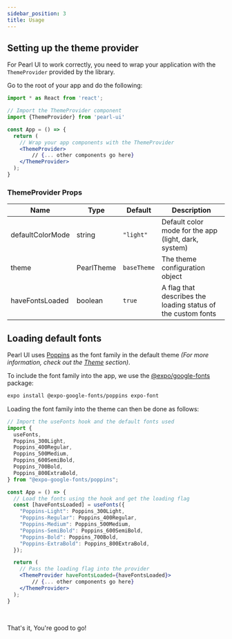 ```yaml
---
sidebar_position: 3
title: Usage
---
```


## Setting up the theme provider

For Pearl UI to work correctly, you need to wrap your application with the `ThemeProvider` provided by the library.

Go to the root of your app and do the following:

```jsx title="App.tsx"
import * as React from 'react';

// Import the ThemeProvider component
import {ThemeProvider} from 'pearl-ui'

const App = () => {
  return (
    // Wrap your app components with the ThemeProvider
    <ThemeProvider>
        // {... other components go here}
    </ThemeProvider>
  );
}
```

### ThemeProvider Props

| Name             | Type              | Default     | Description                                                  |
| ---------------- | ----------------- | ----------- | ------------------------------------------------------------ |
| defaultColorMode | <t>string</t>     | `"light"`   | Default color mode for the app (light, dark, system)         |
| theme            | <t>PearlTheme</t> | `baseTheme` | The theme configuration object                               |
| haveFontsLoaded  | <t>boolean</t>    | `true`      | A flag that describes the loading status of the custom fonts |

## Loading default fonts

Pearl UI uses [Poppins](https://fonts.google.com/specimen/Poppins) as the font family in the default theme _(For more information, check out the [Theme](../theming/default-theme) section)_.

To include the font family into the app, we use the [@expo/google-fonts](https://github.com/expo/google-fonts) package:

```bash
expo install @expo-google-fonts/poppins expo-font
```

Loading the font family into the theme can then be done as follows:

```jsx title="App.tsx"
// Import the useFonts hook and the default fonts used
import {
  useFonts,
  Poppins_300Light,
  Poppins_400Regular,
  Poppins_500Medium,
  Poppins_600SemiBold,
  Poppins_700Bold,
  Poppins_800ExtraBold,
} from "@expo-google-fonts/poppins";

const App = () => {
  // Load the fonts using the hook and get the loading flag
  const [haveFontsLoaded] = useFonts({
    "Poppins-Light": Poppins_300Light,
    "Poppins-Regular": Poppins_400Regular,
    "Poppins-Medium": Poppins_500Medium,
    "Poppins-SemiBold": Poppins_600SemiBold,
    "Poppins-Bold": Poppins_700Bold,
    "Poppins-ExtraBold": Poppins_800ExtraBold,
  });

  return (
    // Pass the loading flag into the provider
    <ThemeProvider haveFontsLoaded={haveFontsLoaded}>
        // {... other components go here}
    </ThemeProvider>
  );
}
```

<br />

That's it, You're good to go!
